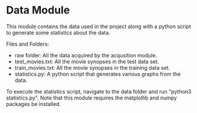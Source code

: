 # Data Module

This module contains the data used in the project along with a python script to generate some statistics about the data. 

Files and Folders:
- raw folder: All the data acquired by the acqusition module.
- test_movies.txt: All the movie synopses in the test data set.
- train_movies.txt: All the movie synopses in the training data set.
- statistics.py: A python script that generates various graphs from the data. 

To execute the statistics script, navigate to the data folder and run "python3 statistics.py". Note that this module requires the matplotlib and numpy packages be installed. 